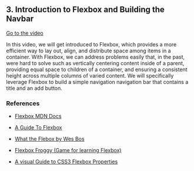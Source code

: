 ## 3. Introduction to Flexbox and Building the Navbar

[Go to the video]()



In this video, we will get introduced to Flexbox, which provides a more efficient way to lay out, align, and distribute space among items in a container.  With Flexbox, we can address problems easily that, in the past, were hard to solve such as vertically centering content inside of a parent, providing equal space to children of a container, and ensuring a consistent height across multiple columns of varied content.  We will specifically leverage Flexbox to build a simple navigation navigation bar that contains a title and an add button.

### References
- [Flexbox MDN Docs](https://developer.mozilla.org/en-US/docs/Learn/CSS/CSS_layout/Flexbox)

- [A Guide To Flexbox](https://css-tricks.com/snippets/css/a-guide-to-flexbox/)

- [What the Flebox by Wes Bos](https://flexbox.io/)
- [Flexbox Froggy (Game for learning Flexbox)](http://flexboxfroggy.com/)

- [A visual Guide to CSS3 Flexbox Properties](https://scotch.io/tutorials/a-visual-guide-to-css3-flexbox-properties)

